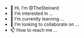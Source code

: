 - 👋 Hi, I’m @TheSteinard
- 👀 I’m interested in ...
- 🌱 I’m currently learning ...
- 💞️ I’m looking to collaborate on ...
- 📫 How to reach me ...

<!---
TheSteinard/TheSteinard is a ✨ special ✨ repository because its `README.md` (this file) appears on your GitHub profile.
You can click the Preview link to take a look at your changes.
--->
